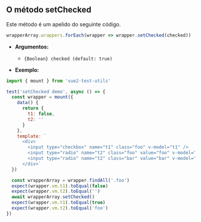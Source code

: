 ## O método setChecked

Este método é um apelido do seguinte código.

```js
wrapperArray.wrappers.forEach(wrapper => wrapper.setChecked(checked))
```

- **Argumentos:**

  - `{Boolean} checked (default: true)`

- **Exemplo:**

```js
import { mount } from 'vue2-test-utils'

test('setChecked demo', async () => {
  const wrapper = mount({
    data() {
      return {
        t1: false,
        t2: ''
      }
    },
    template: `
      <div>
        <input type="checkbox" name="t1" class="foo" v-model="t1" />
        <input type="radio" name="t2" class="foo" value="foo" v-model="t2"/>
        <input type="radio" name="t2" class="bar" value="bar" v-model="t2"/>
      </div>`
  })

  const wrapperArray = wrapper.findAll('.foo')
  expect(wrapper.vm.t1).toEqual(false)
  expect(wrapper.vm.t2).toEqual('')
  await wrapperArray.setChecked()
  expect(wrapper.vm.t1).toEqual(true)
  expect(wrapper.vm.t2).toEqual('foo')
})
```
